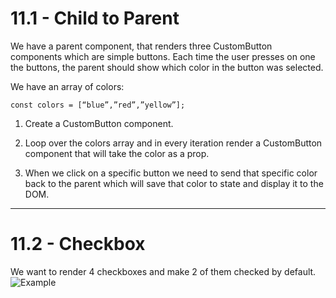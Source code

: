 # 11.1 - Child to Parent

We have a parent component, that renders three CustomButton components which are
simple buttons. Each time the user presses on one the buttons, the parent should
show which color in the button was selected.

We have an array of colors:

```
const colors = [“blue”,”red”,”yellow”];
```

1. Create a CustomButton component.

2. Loop over the colors array and in every iteration render a CustomButton
   component that will take the color as a prop.

3. When we click on a specific button we need to send that specific color back
   to the parent which will save that color to state and display it to the DOM.

---

# 11.2 - Checkbox

We want to render 4 checkboxes and make 2 of them checked by default.
![Example](https://i.imgur.com/vRotc0d.png)
